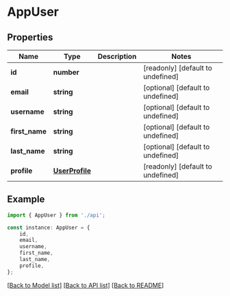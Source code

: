 # AppUser


## Properties

Name | Type | Description | Notes
------------ | ------------- | ------------- | -------------
**id** | **number** |  | [readonly] [default to undefined]
**email** | **string** |  | [optional] [default to undefined]
**username** | **string** |  | [optional] [default to undefined]
**first_name** | **string** |  | [optional] [default to undefined]
**last_name** | **string** |  | [optional] [default to undefined]
**profile** | [**UserProfile**](UserProfile.md) |  | [readonly] [default to undefined]

## Example

```typescript
import { AppUser } from './api';

const instance: AppUser = {
    id,
    email,
    username,
    first_name,
    last_name,
    profile,
};
```

[[Back to Model list]](../README.md#documentation-for-models) [[Back to API list]](../README.md#documentation-for-api-endpoints) [[Back to README]](../README.md)
